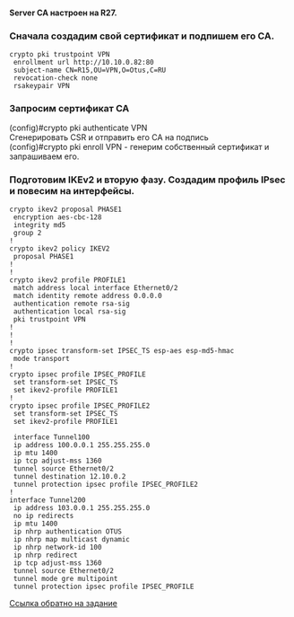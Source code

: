 #### Server CA настроен на R27.   

### Сначала создадим свой сертификат и подпишем его CA.

    crypto pki trustpoint VPN   
     enrollment url http://10.10.0.82:80   
     subject-name CN=R15,OU=VPN,O=Otus,C=RU   
     revocation-check none   
     rsakeypair VPN   

 ### Запросим сертификат CA   

(config)#crypto pki authenticate VPN   
Сгенерировать CSR и отправить его CA на подпись   
(config)#crypto pki enroll VPN - генерим собственный сертификат и запрашиваем его.   

### Подготовим IKEv2 и вторую фазу. Создадим профиль IPsec и повесим на интерфейсы.   

    crypto ikev2 proposal PHASE1   
     encryption aes-cbc-128   
     integrity md5   
     group 2   
    !   
    crypto ikev2 policy IKEV2    
     proposal PHASE1   
    !   
    !   
    crypto ikev2 profile PROFILE1   
     match address local interface Ethernet0/2   
     match identity remote address 0.0.0.0    
     authentication remote rsa-sig   
     authentication local rsa-sig   
     pki trustpoint VPN   
    !   
    !   
    !   
    crypto ipsec transform-set IPSEC_TS esp-aes esp-md5-hmac    
     mode transport   
    !   
    crypto ipsec profile IPSEC_PROFILE   
     set transform-set IPSEC_TS    
     set ikev2-profile PROFILE1   
    !   
    crypto ipsec profile IPSEC_PROFILE2  
     set transform-set IPSEC_TS    
     set ikev2-profile PROFILE1   
    
     interface Tunnel100   
     ip address 100.0.0.1 255.255.255.0   
     ip mtu 1400   
     ip tcp adjust-mss 1360   
     tunnel source Ethernet0/2   
     tunnel destination 12.10.0.2   
     tunnel protection ipsec profile IPSEC_PROFILE2   
    !   
    interface Tunnel200   
     ip address 103.0.0.1 255.255.255.0   
     no ip redirects   
     ip mtu 1400   
     ip nhrp authentication OTUS   
     ip nhrp map multicast dynamic   
     ip nhrp network-id 100   
     ip nhrp redirect   
     ip tcp adjust-mss 1360   
     tunnel source Ethernet0/2   
     tunnel mode gre multipoint   
     tunnel protection ipsec profile IPSEC_PROFILE   

[Ссылка обратно на задание](/labs/lab13/gre_ipsec_msk-spb/README.md)   
